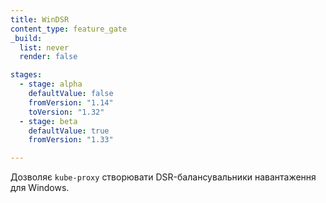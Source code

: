 ```yaml
---
title: WinDSR
content_type: feature_gate
_build:
  list: never
  render: false

stages:
  - stage: alpha
    defaultValue: false
    fromVersion: "1.14"
    toVersion: "1.32"
  - stage: beta
    defaultValue: true
    fromVersion: "1.33"

---
```

Дозволяє `kube-proxy` створювати DSR-балансувальники навантаження для Windows.

